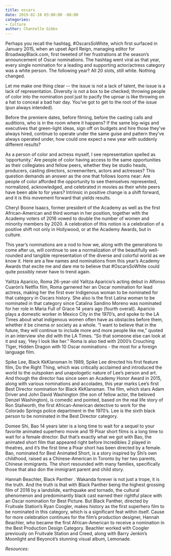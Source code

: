 ```yaml
---
title: oscars
date: 2019-02-18 03:00:00 -08:00
categories:
- Culture
author: Chantelle Gibbs
---
```


Perhaps you recall the hashtag, #OscarsSoWhite, which first surfaced in January 2015, when an upset April Reign, managing editor for BroadwayBlack.com, first tweeted of her frustrations at the season’s announcement of Oscar nominations. The hashtag went viral as that year, every single nomination for a leading and supporting actor/actress category was a white person. The following year? All 20 slots, still white. Nothing changed.

Let me make one thing clear -- the issue is not a lack of talent, the issue is a lack of representation. Diversity is not a box to be checked; throwing people of color into the nomination pool just to pacify the uproar is like throwing on a hat to conceal a bad hair day. You’ve got to get to the root of the issue (pun always intended).

Before the premiere dates, before filming, before the casting calls and auditions, who is in the room where it happens? If the same big-wigs and executives that green-light ideas, sign off on budgets and hire those they’ve always hired, continue to operate under the same guise and pattern they’ve always operated under, how could one expect a new year with suddenly different results? 

As a person of color and actress myself, I see representation spelled as ‘opportunity.’ Are people of color having access to the same opportunities as their collegiates and fellow peers, whether they be studio heads, producers, casting directors, screenwriters, actors and actresses? This question demands an answer as the one that follows looms near: Are people of color afforded the opportunity to see themselves represented, normalized, acknowledged, and celebrated in movies as their white peers have been able to for years? Intrinsic in positive change is a shift forward, and it is this movement forward that yields results.

Cheryl Boone Isaacs, former president of the Academy as well as the first African-American and third woman in her position, together with the Academy voters of 2016 vowed to double the number of women and minority members by 2020. A celebration of this notion is a celebration of a positive shift not only in Hollywood, or at the Academy Awards, but in culture. 

This year’s nominations are a nod to how we, along with the generations to come after us, will continue to see a normalization of the beautifully well-rounded and tangible representation of the diverse and colorful world as we know it. Here are a few names and nominations from this year’s Academy Awards that excite me and dare me to believe that #OscarsSoWhite could quite possibly never have to trend again. 

Yalitza Aparicio, Roma
26-year-old Yalitza Aparicio’s acting debut in Alfonso Cuarón’s Netflix film, Roma garnered her an Oscar nomination for lead actress, making her the first ever Indigenous woman to be nominated for that category in Oscars history. She also is the first Latina woman to be nominated in that category since Catalina Sandino Moreno was nominated for her role in Maria Full of Grace 14 years ago (fourth overall). Aparicio plays a domestic worker in Mexico City in the 1970’s, and spoke to the LA Times about what indigenous women often have as obstacles before them, whether it be cinema or society as a whole. “I want to believe that in the future, they will continue to include more and more people like me,” quoted in an interview she did with the LA Times. “So that someone else can look at it and say, ‘Hey I look like her.” Roma is also tied with 2000’s Crouching TIger, Hidden Dragon with 10 Oscar nominations - the most for a foreign language film.

Spike Lee, Black KkKlansman
In 1989, Spike Lee directed his first feature film, Do the Right Thing, which was 
critically acclaimed and introduced the world to the outspoken and unapologetic nature of Lee’s person and art. And though the director has since seen an Academy Honor Award in 2015, along with various nominations and accolades, this year marks Lee’s first Best Director nomination for Black KkKlansman. The film, which stars Adam Driver and John David Washington (the son of fellow actor, the beloved Denzel Washington), is comedic and pointed, based on the real life story of Ron Stallworth, the first African-American detective to work for the Colorado Springs police department in the 1970’s. Lee is the sixth black person to be nominated in the Best Director category.

Domee Shi, Bao
14 years later is a long time to wait for a sequel to your favorite animated superhero movie and 19 Pixar short films is a long time to wait for a female director. But that’s exactly what we got with Bao, the animated short film that appeared right before Incredibles 2 played in theatres, and it’s the first time a Pixar short has been directed by a female. Bao, nominated for Best Animated Short, is a story inspired by Shi’s own childhood, raised as a Chinese-American in Toronto by her two parents, Chinese immigrants. The short resounded with many families, specifically those that also don the immigrant parent and child story.
 
Hannah Beachler, Black Panther
.		Wakanda forever is not just a trope, it is the truth. And the truth is that with Black 
Panther being the highest grossing film of 2018 by a landslide, earthquake and tornado, the cultural phenomenon and predominantly black cast earned their rightful place with an Oscar nomination for Best Picture. But Black Panther, directed by Fruitvale Station’s Ryan Coogler, makes history as the first superhero film to be nominated in this category, which is a significant feat within itself. Cause for more celebration continues for the film’s production designer, Hannah Beachler, who became the first African-American to receive a nomination in the Best Production Design Category. Beachler worked with Coogler previously on Fruitvale Station and Creed, along with Barry Jenkin’s Moonlight and Beyoncé’s stunning visual album, Lemonade.  

_Resources:_

